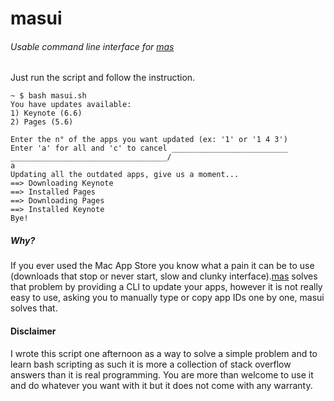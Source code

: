 # masui
###### Usable command line interface for [mas](https://github.com/argon/mas)

Just run the script and follow the instruction.

```
~ $ bash masui.sh
You have updates available:
1) Keynote (6.6)
2) Pages (5.6)

Enter the n° of the apps you want updated (ex: '1' or '1 4 3')
Enter 'a' for all and 'c' to cancel __________________________
___________________________________/
a
Updating all the outdated apps, give us a moment...
==> Downloading Keynote
==> Installed Pages
==> Downloading Pages
==> Installed Keynote
Bye!
```

##### Why?
If you ever used the Mac App Store you know what a pain it can be to use (downloads that stop or
never start, slow and clunky interface).[mas](https://github.com/argon/mas) solves that problem by
providing a CLI to update your apps, however it is not really easy to use, asking you to manually type or
copy app IDs one by one, masui solves that.
#### Disclaimer
I wrote this script one afternoon as a way to solve a simple problem and to learn bash scripting as
such it is more a collection of stack overflow answers than it is real programming. You are more
than welcome to use it and do whatever you want with it but it does not come with any warranty.
